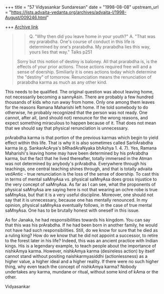 +++
title = "57 Vidyasankar Sundaresan"
date = "1998-08-08"
upstream_url = "https://lists.advaita-vedanta.org/archives/advaita-l/1998-August/009246.html"

+++
[Archive link](https://lists.advaita-vedanta.org/archives/advaita-l/1998-August/009246.html)

> > Q. "Why then did you leave home in your youth?"
> > A. "That was my prarabdha.  One's course of conduct in this life
> > is determined by one's prarabdha.  My prarabdha lies this way,
> > yours lies that way."  Talks p251
> >
>
> Sorry but this notion of destiny is baloney.  All that prarabdha is, is
> the effects of your prior actions.  Those actions required free will and a
> sense of doership.  Similiarly it is ones actions today which determine
> the "destiny" of tomorrow.  Renunciation means the renunciation of
> prarabdha karma as much as any other kind.

This needs to be qualified. The original question was about leaving home,
not necessarily becoming a sannyAsin. There are probably a few hundred
thousands of kids who run away from home. Only one among them leaves for
the reasons Ramana Maharishi left home. If he told somebody to do
otherwise, he probably recognized that the person was not ready. One
cannot, after all, (and should not) renounce for the wrong reasons, and
expect something miraculous to happen because of it. That does not mean
that we should say that physical renunciation is unnecessary.

prArabdha karma is that portion of the previous karmas which begin to
yield effect within this life. That is why it is also sometimes called
SarIrArabdha karma (e.g. SankarAcArya's bRhadAraNyaka bhAshya 1. 4. 7).
Yes, Ramana Maharishi's leaving home may have been determined by his
prArabdha karma, but the fact that he lived thereafter, totally immersed
in the Atman was not determined by anybody's prArabdha. Everywhere through
his teachings, one central teaching shines through, and that is totally
advaita vedAntic - true renunciation is the loss of the sense of doership.
To cast this in terms of mental saMnyAsa vs. physical saMnyAsa does gross
injustice to the very concept of saMnyAsa. As far as I can see, what the
proponents of physical saMnyAsa are saying here is not that wearing an
ochre robe is true saMnyAsa, but that it is a very useful discipline.
Moreover, one should not say that it is unnecessary, because one has
mentally renounced. In my opinion, physical saMnyAsa eventually follows,
in the case of true mental saMnyAsa. One has to be brutally honest with
oneself in this issue.

As for Janaka, he had responsibilities towards his kingdom. You can say
that this was his prArabdha. If he had been born in another family, he
would not have had such responsibilities. Still, do we know for sure that
he died as a ruling king? How do we know that he did not appoint a
successor, to retire to the forest later in his life? Indeed, this was an
ancient practice with Indian kings. His is a legendary example, to teach
people about the importance of nishkAmya karma. However, nishkAmya karma
(desireless action) by itself cannot stand without positing
naishkarmyasiddhi (actionlessness) as a higher value, a higher ideal and a
higher reality. If there were no such higher thing, why even teach the
concept of nishkAmya karma? Nobody undertakes any karma, mundane or
ritual, without some kind of kAma or the other.

Vidyasankar

